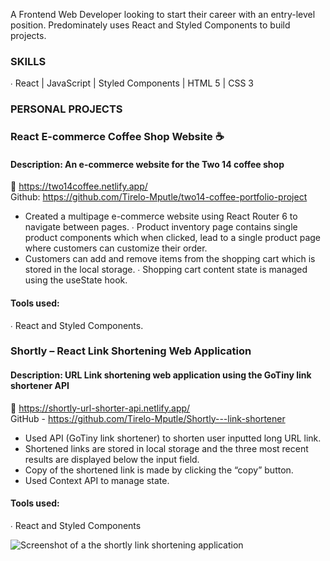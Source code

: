 A Frontend Web Developer looking to start their career with an entry-level position. Predominately uses  React and Styled Components to build projects. 

### SKILLS 
∙ React | JavaScript | Styled Components | HTML 5 | CSS 3 

### PERSONAL PROJECTS 

### React E-commerce Coffee Shop Website ☕ <br>
#### Description: An e-commerce website for the Two 14 coffee shop <br>
🔗 https://two14coffee.netlify.app/ <br>
Github: https://github.com/Tirelo-Mputle/two14-coffee-portfolio-project <br>
* Created a multipage e-commerce website using React Router 6 to navigate between pages. ∙ Product inventory page contains single product components which when clicked, lead to a single  product page where customers can customize their order. <br>
* Customers can add and remove items from the shopping cart which is stored in the local storage. ∙ Shopping cart content state is managed using the useState hook.<br> 
#### Tools used: <br>
∙ React and Styled Components. <br>

### Shortly – React Link Shortening Web Application <br>
#### Description: URL Link shortening web application using the GoTiny link shortener API<br>
🔗 https://shortly-url-shorter-api.netlify.app/ <br>
GitHub - https://github.com/Tirelo-Mputle/Shortly---link-shortener <br>
* Used API (GoTiny link shortener) to shorten user inputted long URL link. <br>
* Shortened links are stored in local storage and the three most recent results are displayed below  the input field. <br>
* Copy of the shortened link is made by clicking the “copy” button.<br> 
* Used Context API to manage state. <br>
#### Tools used: <br>
∙ React and Styled Components <br>

![Screenshot of a the shortly link shortening application](https://drive.google.com/drive/folders/145TpzukmDyGK6rxC_wsJ0TBl5CALphjJ)
